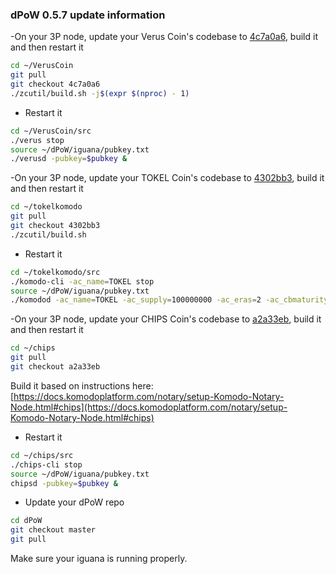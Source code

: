 ### dPoW 0.5.7 update information

-On your 3P node, update your Verus Coin's codebase to [4c7a0a6](https://github.com/VerusCoin/VerusCoin/tree/4c7a0a68dd87a17da483086cddeeb436f1d23698), build it and then restart it

```bash
cd ~/VerusCoin
git pull
git checkout 4c7a0a6
./zcutil/build.sh -j$(expr $(nproc) - 1)
```

- Restart it

```bash
cd ~/VerusCoin/src
./verus stop
source ~/dPoW/iguana/pubkey.txt
./verusd -pubkey=$pubkey &
```

-On your 3P node, update your TOKEL Coin's codebase to [4302bb3](https://github.com/KomodoPlatform/komodo/tree/4302bb3cf803f5835d875630f7795d744a0f8253), build it and then restart it

```bash
cd ~/tokelkomodo
git pull
git checkout 4302bb3
./zcutil/build.sh
```

- Restart it

```bash
cd ~/tokelkomodo/src
./komodo-cli -ac_name=TOKEL stop
source ~/dPoW/iguana/pubkey.txt
./komodod -ac_name=TOKEL -ac_supply=100000000 -ac_eras=2 -ac_cbmaturity=1 -ac_reward=100000000,4250000000 -ac_end=80640,0 -ac_decay=0,77700000 -ac_halving=0,525600 -ac_cc=555 -ac_ccenable=236,245,246,247 -ac_adaptivepow=6 -addnode=135.125.204.169 -addnode=192.99.71.125 -addnode=144.76.140.197 -addnode=135.181.92.123 -pubkey=$pubkey &
```

-On your 3P node, update your CHIPS Coin's codebase to [a2a33eb](https://github.com/chips-blockchain/chips/tree/a2a33ebcda8b2d5746b9622b34ecd99ec1505f31), build it and then restart it

```bash
cd ~/chips
git pull
git checkout a2a33eb
```

Build it based on instructions here: [https://docs.komodoplatform.com/notary/setup-Komodo-Notary-Node.html#chips](https://docs.komodoplatform.com/notary/setup-Komodo-Notary-Node.html#chips)

- Restart it

```bash
cd ~/chips/src
./chips-cli stop
source ~/dPoW/iguana/pubkey.txt
chipsd -pubkey=$pubkey &
```

- Update your dPoW repo

```bash
cd dPoW
git checkout master
git pull
```

Make sure your iguana is running properly.
